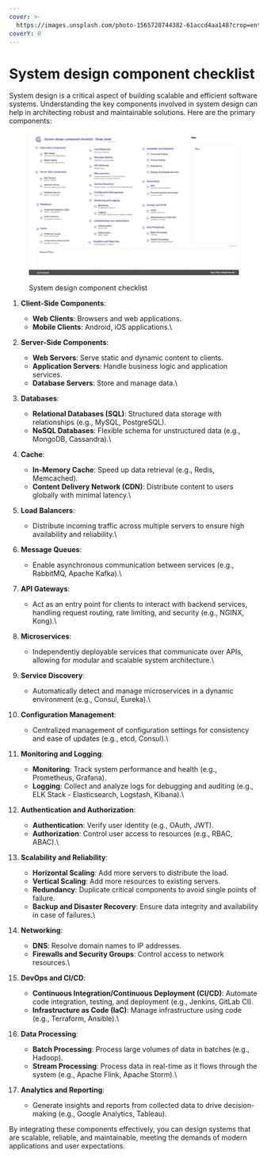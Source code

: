 ```yaml
---
cover: >-
  https://images.unsplash.com/photo-1565728744382-61accd4aa148?crop=entropy&cs=srgb&fm=jpg&ixid=M3wxOTcwMjR8MHwxfHNlYXJjaHw0fHxpbnRlcnZpZXd8ZW58MHx8fHwxNzIwOTg0MDQxfDA&ixlib=rb-4.0.3&q=85
coverY: 0
---
```


# System design component checklist

System design is a critical aspect of building scalable and efficient software systems. Understanding the key components involved in system design can help in architecting robust and maintainable solutions. Here are the primary components:

<figure><img src="../../.gitbook/assets/System Design Components.png" alt=""><figcaption><p>System design component checklist</p></figcaption></figure>

1. **Client-Side Components**:
   * **Web Clients**: Browsers and web applications.
   * **Mobile Clients**: Android, iOS applications.\

2. **Server-Side Components**:
   * **Web Servers**: Serve static and dynamic content to clients.
   * **Application Servers**: Handle business logic and application services.
   * **Database Servers**: Store and manage data.\

3. **Databases**:
   * **Relational Databases (SQL)**: Structured data storage with relationships (e.g., MySQL, PostgreSQL).
   * **NoSQL Databases**: Flexible schema for unstructured data (e.g., MongoDB, Cassandra).\

4. **Cache**:
   * **In-Memory Cache**: Speed up data retrieval (e.g., Redis, Memcached).
   * **Content Delivery Network (CDN)**: Distribute content to users globally with minimal latency.\

5. **Load Balancers**:
   * Distribute incoming traffic across multiple servers to ensure high availability and reliability.\

6. **Message Queues**:
   * Enable asynchronous communication between services (e.g., RabbitMQ, Apache Kafka).\

7. **API Gateways**:
   * Act as an entry point for clients to interact with backend services, handling request routing, rate limiting, and security (e.g., NGINX, Kong).\

8. **Microservices**:
   * Independently deployable services that communicate over APIs, allowing for modular and scalable system architecture.\

9. **Service Discovery**:
   * Automatically detect and manage microservices in a dynamic environment (e.g., Consul, Eureka).\

10. **Configuration Management**:
    * Centralized management of configuration settings for consistency and ease of updates (e.g., etcd, Consul).\

11. **Monitoring and Logging**:
    * **Monitoring**: Track system performance and health (e.g., Prometheus, Grafana).
    * **Logging**: Collect and analyze logs for debugging and auditing (e.g., ELK Stack - Elasticsearch, Logstash, Kibana).\

12. **Authentication and Authorization**:
    * **Authentication**: Verify user identity (e.g., OAuth, JWT).
    * **Authorization**: Control user access to resources (e.g., RBAC, ABAC).\

13. **Scalability and Reliability**:
    * **Horizontal Scaling**: Add more servers to distribute the load.
    * **Vertical Scaling**: Add more resources to existing servers.
    * **Redundancy**: Duplicate critical components to avoid single points of failure.
    * **Backup and Disaster Recovery**: Ensure data integrity and availability in case of failures.\

14. **Networking**:
    * **DNS**: Resolve domain names to IP addresses.
    * **Firewalls and Security Groups**: Control access to network resources.\

15. **DevOps and CI/CD**:
    * **Continuous Integration/Continuous Deployment (CI/CD)**: Automate code integration, testing, and deployment (e.g., Jenkins, GitLab CI).
    * **Infrastructure as Code (IaC)**: Manage infrastructure using code (e.g., Terraform, Ansible).\

16. **Data Processing**:
    * **Batch Processing**: Process large volumes of data in batches (e.g., Hadoop).
    * **Stream Processing**: Process data in real-time as it flows through the system (e.g., Apache Flink, Apache Storm).\

17. **Analytics and Reporting**:
    * Generate insights and reports from collected data to drive decision-making (e.g., Google Analytics, Tableau).

By integrating these components effectively, you can design systems that are scalable, reliable, and maintainable, meeting the demands of modern applications and user expectations.

